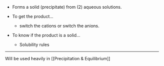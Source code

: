
- Forms a solid (precipitate) from (2) aqueous solutions.

- To get the product...
	- switch the cations or switch the anions.

- To know if the product is a solid...
	- Solubility rules

---
Will be used heavily in [[Precipitation & Equilibrium]]

